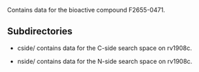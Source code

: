 Contains data for the bioactive compound F2655-0471.

## Subdirectories

- cside/ contains data for the C-side search space on rv1908c.

- nside/ contains data for the N-side search space on rv1908c.

